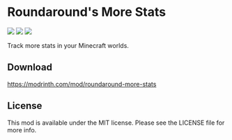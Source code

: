 # Roundaround's More Stats

<img src="https://img.shields.io/badge/Loader-Fabric-%23313e51?style=for-the-badge"/>
<img src="https://img.shields.io/badge/MC-1.19-%23313e51?style=for-the-badge"/>
<img src="https://img.shields.io/badge/Side-Client+Server-%23313e51?style=for-the-badge"/>

Track more stats in your Minecraft worlds.

## Download

https://modrinth.com/mod/roundaround-more-stats

## License

This mod is available under the MIT license. Please see the LICENSE file for more info.